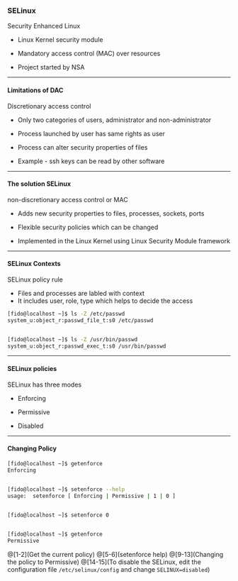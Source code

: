 ### SELinux 

Security Enhanced Linux


- Linux Kernel security module 

- Mandatory access control (MAC) over resources 

- Project started by NSA 

---

#### Limitations of DAC

Discretionary access control


- Only two categories of users, administrator and non-administrator

- Process launched by user has same rights as user

- Process can alter security properties of files

- Example - ssh keys can be read by other software

---

#### The solution SELinux

non-discretionary access control or MAC 

- Adds new security properties to files, processes, sockets, ports

- Flexible security policies which can be changed

- Implemented in the Linux Kernel using Linux Security Module framework

---

#### SELinux Contexts 

SELinux policy rule

- Files and processes are labled with context
- It includes user, role, type which helps to decide the access

```sh
[fido@localhost ~]$ ls -Z /etc/passwd
system_u:object_r:passwd_file_t:s0 /etc/passwd


[fido@localhost ~]$ ls -Z /usr/bin/passwd
system_u:object_r:passwd_exec_t:s0 /usr/bin/passwd

```
---

#### SELinux policies 

SELinux has three modes 

- Enforcing

- Permissive

- Disabled 

---

#### Changing Policy 

```sh
[fido@localhost ~]$ getenforce
Enforcing
  

[fido@localhost ~]$ setenforce --help
usage:  setenforce [ Enforcing | Permissive | 1 | 0 ]


[fido@localhost ~]$ setenforce 0


[fido@localhost ~]$ getenforce
Permissive


```

@[1-2](Get the current policy)
@[5-6](setenforce help)
@[9-13](Changing the policy to Permissive)
@[14-15](To disable the SELinux, edit the configuration file `/etc/selinux/config` and change `SELINUX=disabled`)
